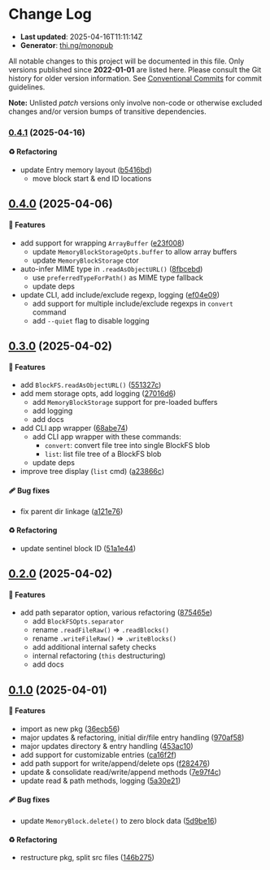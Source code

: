 # Change Log

- **Last updated**: 2025-04-16T11:11:14Z
- **Generator**: [thi.ng/monopub](https://thi.ng/monopub)

All notable changes to this project will be documented in this file.
Only versions published since **2022-01-01** are listed here.
Please consult the Git history for older version information.
See [Conventional Commits](https://conventionalcommits.org/) for commit guidelines.

**Note:** Unlisted _patch_ versions only involve non-code or otherwise excluded changes
and/or version bumps of transitive dependencies.

### [0.4.1](https://github.com/thi-ng/umbrella/tree/@thi.ng/block-fs@0.4.1) (2025-04-16)

#### ♻️ Refactoring

- update Entry memory layout ([b5416bd](https://github.com/thi-ng/umbrella/commit/b5416bd))
  - move block start & end ID locations

## [0.4.0](https://github.com/thi-ng/umbrella/tree/@thi.ng/block-fs@0.4.0) (2025-04-06)

#### 🚀 Features

- add support for wrapping `ArrayBuffer` ([e23f008](https://github.com/thi-ng/umbrella/commit/e23f008))
  - update `MemoryBlockStorageOpts.buffer` to allow array buffers
  - update `MemoryBlockStorage` ctor
- auto-infer MIME type in `.readAsObjectURL()` ([8fbcebd](https://github.com/thi-ng/umbrella/commit/8fbcebd))
  - use `preferredTypeForPath()` as MIME type fallback
  - update deps
- update CLI, add include/exclude regexp, logging ([ef04e09](https://github.com/thi-ng/umbrella/commit/ef04e09))
  - add support for multiple include/exclude regexps in `convert` command
  - add `--quiet` flag to disable logging

## [0.3.0](https://github.com/thi-ng/umbrella/tree/@thi.ng/block-fs@0.3.0) (2025-04-02)

#### 🚀 Features

- add `BlockFS.readAsObjectURL()` ([551327c](https://github.com/thi-ng/umbrella/commit/551327c))
- add mem storage opts, add logging ([27016d6](https://github.com/thi-ng/umbrella/commit/27016d6))
  - add `MemoryBlockStorage` support for pre-loaded buffers
  - add logging
  - add docs
- add CLI app wrapper ([68abe74](https://github.com/thi-ng/umbrella/commit/68abe74))
  - add CLI app wrapper with these commands:
    - `convert`: convert file tree into single BlockFS blob
    - `list`: list file tree of a BlockFS blob
  - update deps
- improve tree display (`list` cmd) ([a23866c](https://github.com/thi-ng/umbrella/commit/a23866c))

#### 🩹 Bug fixes

- fix parent dir linkage ([a121e76](https://github.com/thi-ng/umbrella/commit/a121e76))

#### ♻️ Refactoring

- update sentinel block ID ([51a1e44](https://github.com/thi-ng/umbrella/commit/51a1e44))

## [0.2.0](https://github.com/thi-ng/umbrella/tree/@thi.ng/block-fs@0.2.0) (2025-04-02)

#### 🚀 Features

- add path separator option, various refactoring ([875465e](https://github.com/thi-ng/umbrella/commit/875465e))
  - add `BlockFSOpts.separator`
  - rename `.readFileRaw()` => `.readBlocks()`
  - rename `.writeFileRaw()` => `.writeBlocks()`
  - add additional internal safety checks
  - internal refactoring (`this` destructuring)
  - add docs

## [0.1.0](https://github.com/thi-ng/umbrella/tree/@thi.ng/block-fs@0.1.0) (2025-04-01)

#### 🚀 Features

- import as new pkg ([36ecb56](https://github.com/thi-ng/umbrella/commit/36ecb56))
- major updates & refactoring, initial dir/file entry handling ([970af58](https://github.com/thi-ng/umbrella/commit/970af58))
- major updates directory & entry handling ([453ac10](https://github.com/thi-ng/umbrella/commit/453ac10))
- add support for customizable entries ([ca16f2f](https://github.com/thi-ng/umbrella/commit/ca16f2f))
- add path support for write/append/delete ops ([f282476](https://github.com/thi-ng/umbrella/commit/f282476))
- update & consolidate read/write/append methods ([7e97f4c](https://github.com/thi-ng/umbrella/commit/7e97f4c))
- update read & path methods, logging ([5a30e21](https://github.com/thi-ng/umbrella/commit/5a30e21))

#### 🩹 Bug fixes

- update `MemoryBlock.delete()` to zero block data ([5d9be16](https://github.com/thi-ng/umbrella/commit/5d9be16))

#### ♻️ Refactoring

- restructure pkg, split src files ([146b275](https://github.com/thi-ng/umbrella/commit/146b275))
